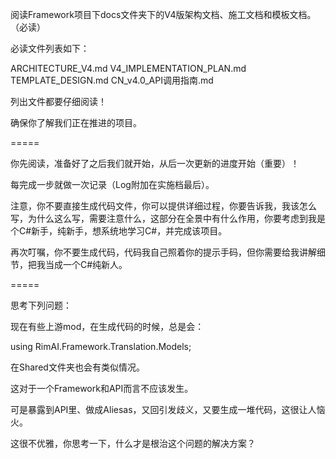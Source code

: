 阅读Framework项目下docs文件夹下的V4版架构文档、施工文档和模板文档。（必读）

必读文件列表如下：

ARCHITECTURE_V4.md
V4_IMPLEMENTATION_PLAN.md
TEMPLATE_DESIGN.md
CN_v4.0_API调用指南.md

列出文件都要仔细阅读！

确保你了解我们正在推进的项目。

=====

你先阅读，准备好了之后我们就开始，从后一次更新的进度开始（重要）！

每完成一步就做一次记录（Log附加在实施档最后）。

注意，你不要直接生成代码文件，你可以提供详细过程，你要告诉我，我该怎么写，为什么这么写，需要注意什么，这部分在全景中有什么作用，你要考虑到我是个C#新手，纯新手，想系统地学习C#，并完成该项目。

再次叮嘱，你不要生成代码，代码我自己照着你的提示手码，但你需要给我讲解细节，把我当成一个C#纯新人。

=====

思考下列问题：

现在有些上游mod，在生成代码的时候，总是会：

using RimAI.Framework.Translation.Models;

在Shared文件夹也会有类似情况。

这对于一个Framework和API而言不应该发生。

可是暴露到API里、做成Aliesas，又回引发歧义，又要生成一堆代码，这很让人恼火。

这很不优雅，你思考一下，什么才是根治这个问题的解决方案？